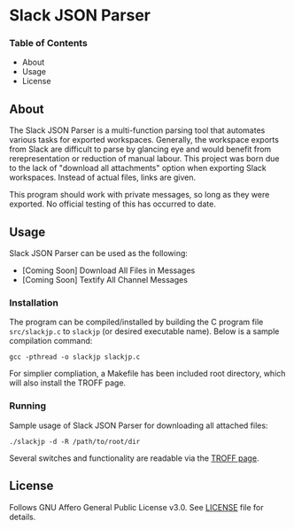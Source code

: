 # Slack JSON Parser
### Table of Contents

- About
- Usage
- License


## About

The Slack JSON Parser is a multi-function parsing tool that automates various tasks for exported workspaces.  Generally, the workspace exports from Slack are difficult to parse by glancing eye and would benefit from rerepresentation or reduction of manual labour.  This project was born due to the lack of "download all attachments" option when exporting Slack workspaces.  Instead of actual files, links are given.

This program should work with private messages, so long as they were exported.  No official testing of this has occurred to date.

## Usage

Slack JSON Parser can be used as the following:

- [Coming Soon] Download All Files in Messages
- [Coming Soon] Textify All Channel Messages

### Installation

The program can be compiled/installed by building the C program file `src/slackjp.c` to `slackjp` (or desired executable name).  Below is a sample compilation command:

```text
gcc -pthread -o slackjp slackjp.c
```

For simplier compliation, a Makefile has been included root directory, which will also install the TROFF page.

### Running

Sample usage of Slack JSON Parser for downloading all attached files:

```text
./slackjp -d -R /path/to/root/dir
```

Several switches and functionality are readable via the [TROFF page](docs/slackjp.1).

## License

Follows GNU Affero General Public License v3.0.  See [LICENSE](LICENSE) file for details.
